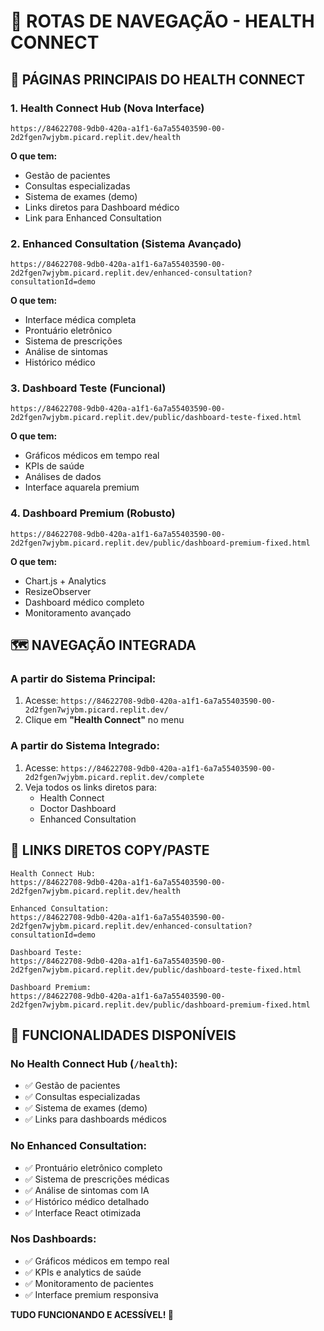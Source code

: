 # 🏥 ROTAS DE NAVEGAÇÃO - HEALTH CONNECT

## 🎯 PÁGINAS PRINCIPAIS DO HEALTH CONNECT

### 1. **Health Connect Hub (Nova Interface)**
```
https://84622708-9db0-420a-a1f1-6a7a55403590-00-2d2fgen7wjybm.picard.replit.dev/health
```
**O que tem:**
- Gestão de pacientes
- Consultas especializadas  
- Sistema de exames (demo)
- Links diretos para Dashboard médico
- Link para Enhanced Consultation

### 2. **Enhanced Consultation (Sistema Avançado)**
```
https://84622708-9db0-420a-a1f1-6a7a55403590-00-2d2fgen7wjybm.picard.replit.dev/enhanced-consultation?consultationId=demo
```
**O que tem:**
- Interface médica completa
- Prontuário eletrônico
- Sistema de prescrições
- Análise de sintomas
- Histórico médico

### 3. **Dashboard Teste (Funcional)**
```
https://84622708-9db0-420a-a1f1-6a7a55403590-00-2d2fgen7wjybm.picard.replit.dev/public/dashboard-teste-fixed.html
```
**O que tem:**
- Gráficos médicos em tempo real
- KPIs de saúde
- Análises de dados
- Interface aquarela premium

### 4. **Dashboard Premium (Robusto)**
```
https://84622708-9db0-420a-a1f1-6a7a55403590-00-2d2fgen7wjybm.picard.replit.dev/public/dashboard-premium-fixed.html
```
**O que tem:**
- Chart.js + Analytics
- ResizeObserver
- Dashboard médico completo
- Monitoramento avançado

## 🗺️ NAVEGAÇÃO INTEGRADA

### A partir do Sistema Principal:
1. Acesse: `https://84622708-9db0-420a-a1f1-6a7a55403590-00-2d2fgen7wjybm.picard.replit.dev/`
2. Clique em **"Health Connect"** no menu

### A partir do Sistema Integrado:
1. Acesse: `https://84622708-9db0-420a-a1f1-6a7a55403590-00-2d2fgen7wjybm.picard.replit.dev/complete`
2. Veja todos os links diretos para:
   - Health Connect
   - Doctor Dashboard  
   - Enhanced Consultation

## 🔗 LINKS DIRETOS COPY/PASTE

```
Health Connect Hub:
https://84622708-9db0-420a-a1f1-6a7a55403590-00-2d2fgen7wjybm.picard.replit.dev/health

Enhanced Consultation:
https://84622708-9db0-420a-a1f1-6a7a55403590-00-2d2fgen7wjybm.picard.replit.dev/enhanced-consultation?consultationId=demo

Dashboard Teste:
https://84622708-9db0-420a-a1f1-6a7a55403590-00-2d2fgen7wjybm.picard.replit.dev/public/dashboard-teste-fixed.html

Dashboard Premium:
https://84622708-9db0-420a-a1f1-6a7a55403590-00-2d2fgen7wjybm.picard.replit.dev/public/dashboard-premium-fixed.html
```

## 📱 FUNCIONALIDADES DISPONÍVEIS

### No Health Connect Hub (`/health`):
- ✅ Gestão de pacientes
- ✅ Consultas especializadas
- ✅ Sistema de exames (demo)
- ✅ Links para dashboards médicos

### No Enhanced Consultation:
- ✅ Prontuário eletrônico completo
- ✅ Sistema de prescrições médicas
- ✅ Análise de sintomas com IA
- ✅ Histórico médico detalhado
- ✅ Interface React otimizada

### Nos Dashboards:
- ✅ Gráficos médicos em tempo real
- ✅ KPIs e analytics de saúde  
- ✅ Monitoramento de pacientes
- ✅ Interface premium responsiva

**TUDO FUNCIONANDO E ACESSÍVEL! 🎉**